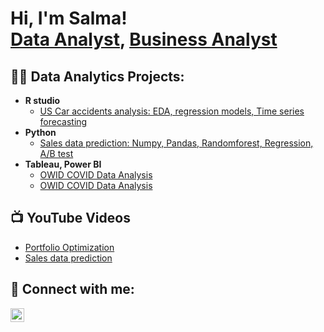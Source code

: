 <h1>Hi, I'm Salma! <br/><a href="https://github.com/joshmadakor1">Data Analyst</a>, <a href="https://www.linkedin.com/in/salma-syed-3ba61667/">Business Analyst</a>

<h2>👨‍💻 Data Analytics Projects:</h2>

- <b>R studio</b>
  - [US Car accidents analysis: EDA, regression models, Time series forecasting](https://github.com/joshmadakor1/Algorithms-Practice)
- <b>Python</b>
  - [Sales data prediction: Numpy, Pandas, Randomforest, Regression, A/B test](https://github.com/joshmadakor1/Sentinel-Lab)
- <b>Tableau, Power BI </b>
  - [OWID COVID Data Analysis](https://github.com/joshmadakor1/EncrypterPOC)
  - [OWID COVID Data Analysis](https://github.com/joshmadakor1/DecrypterPOC)


<h2>📺 YouTube Videos</h2>

- [Portfolio Optimization](https://youtu.be/BRBszHl2OBo)
- [Sales data prediction](https://youtu.be/vDlSyDkMjTE)


<h2> 🤳 Connect with me:</h2>

[<img align="left" alt="JoshMadakor | LinkedIn" width="22px" src="https://cdn.jsdelivr.net/npm/simple-icons@v3/icons/linkedin.svg" />][linkedin]

[linkedin]: https://www.linkedin.com/in/salma-syed-3ba61667/

<!--
**joshmadakor1/joshmadakor1** is a ✨ _special_ ✨ repository because its `README.md` (this file) appears on your GitHub profile.

Here are some ideas to get you started:

- 🔭 I’m currently working on ...
- 🌱 I’m currently learning ...
- 👯 I’m looking to collaborate on ...
- 🤔 I’m looking for help with ...
- 💬 Ask me about ...
- 📫 How to reach me: ...
- 😄 Pronouns: ...
- ⚡ Fun fact: ...
-->
